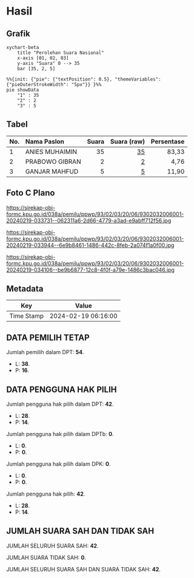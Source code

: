 # Hasil

## Grafik

```mermaid
xychart-beta
    title "Perolehan Suara Nasional"
    x-axis [01, 02, 03]
    y-axis "Suara" 0 --> 35
    bar [35, 2, 5]
```

```mermaid
%%{init: {"pie": {"textPosition": 0.5}, "themeVariables": {"pieOuterStrokeWidth": "5px"}} }%%
pie showData
    "1" : 35
    "2" : 2
    "3" : 5
```

## Tabel

| No. | Nama Paslon    | Suara | Suara (raw) | Persentase |
|:--- |:-------------- | -----:| -----------:| ----------:|
| 1   | ANIES MUHAIMIN | 35    | [35][p-1]   | 83,33      |
| 2   | PRABOWO GIBRAN | 2     | [2][p-2]    | 4,76       |
| 3   | GANJAR MAHFUD  | 5     | [5][p-3]    | 11,90      |


[p-1]: https://github.com/gigit-pemilu/pemilu-2024/blob/main/pilpres/hitung-suara/sub/93-papua-selatan/sub/02-boven-digoel/sub/03-waropko/sub/2006-wametkapa/sub/001-tps/sub/paslon-1.txt
[p-2]: https://github.com/gigit-pemilu/pemilu-2024/blob/main/pilpres/hitung-suara/sub/93-papua-selatan/sub/02-boven-digoel/sub/03-waropko/sub/2006-wametkapa/sub/001-tps/sub/paslon-2.txt
[p-3]: https://github.com/gigit-pemilu/pemilu-2024/blob/main/pilpres/hitung-suara/sub/93-papua-selatan/sub/02-boven-digoel/sub/03-waropko/sub/2006-wametkapa/sub/001-tps/sub/paslon-3.txt

## Foto C Plano

https://sirekap-obj-formc.kpu.go.id/038a/pemilu/ppwp/93/02/03/20/06/9302032006001-20240219-033731--062311a6-2d66-4779-a3ad-e9abff712f56.jpg

https://sirekap-obj-formc.kpu.go.id/038a/pemilu/ppwp/93/02/03/20/06/9302032006001-20240219-033944--6e9b8461-1486-442c-8feb-2a074f1a0f00.jpg

https://sirekap-obj-formc.kpu.go.id/038a/pemilu/ppwp/93/02/03/20/06/9302032006001-20240219-034106--be9b6877-12c8-4f0f-a79e-1486c3bac046.jpg


## Metadata

| Key        | Value               |
| ---------- | ------------------- |
| Time Stamp | 2024-02-19 06:16:00 |


## DATA PEMILIH TETAP

Jumlah pemilih dalam DPT: **54**.
 * L: **38**.
 * P: **16**.

## DATA PENGGUNA HAK PILIH

Jumlah pengguna hak pilih dalam DPT: **42**.
 * L: **28**.
 * P: **14**.

Jumlah pengguna hak pilih dalam DPTb: **0**.
 * L: **0**.
 * P: **0**.

Jumlah pengguna hak pilih dalam DPK: **0**.
 * L: **0**.
 * P: **0**.

Jumlah pengguna hak pilih: **42**.
 * L: **28**.
 * P: **14**.

## JUMLAH SUARA SAH DAN TIDAK SAH

JUMLAH SELURUH SUARA SAH: **42**.

JUMLAH SUARA TIDAK SAH: **0**.

JUMLAH SELURUH SUARA SAH DAN SUARA TIDAK SAH: **42**.


